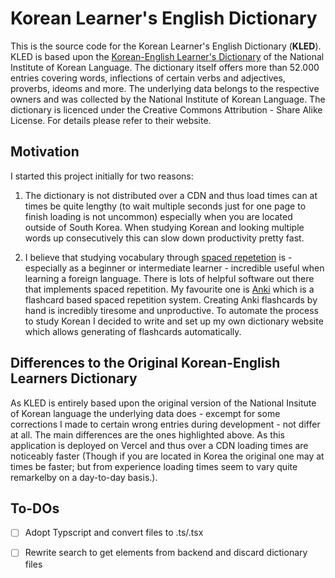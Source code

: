 # Korean Learner's English Dictionary

This is the source code for the Korean Learner's English Dictionary (**KLED**). KLED is based upon the [Korean-English Learner's Dictionary](https://krdict.korean.go.kr/eng/mainAction?nation=eng) of the National Institute of Korean Language. The dictionary itself offers more than 52.000 entries covering words, inflections of certain verbs and adjectives, proverbs, ideoms and more. The underlying data belongs to the respective owners and was collected by the National Institute of Korean Language. The dictionary is licenced under the Creative Commons Attribution - Share Alike License. For details please refer to their website.

## Motivation

I started this project initially for two reasons:

1. The dictionary is not distributed over a CDN and thus load times can at times be quite lengthy (to wait multiple seconds just for one page to finish loading is not uncommon) especially when you are located outside of South Korea. When studying Korean and looking multiple words up consecutively this can slow down productivity pretty fast.

2. I believe that studying vocabulary through [spaced repetetion](https://en.wikipedia.org/wiki/Spaced_repetition) is - especially as a beginner or intermediate learner - incredible useful when learning a foreign language. There is lots of helpful software out there that implements spaced repetition. My favourite one is [Anki](https://apps.ankiweb.net/) which is a flashcard based spaced repetition system. Creating Anki flashcards by hand is incredibly tiresome and unproductive. To automate the process to study Korean I decided to write and set up my own dictionary website which allows generating of flashcards automatically.

## Differences to the Original Korean-English Learners Dictionary

As KLED is entirely based upon the original version of the National Insitute of Korean language the underlying data does - excempt for some corrections I made to certain wrong entries during development - not differ at all. The main differences are the ones highlighted above. 
As this application is deployed on Vercel and thus over a CDN loading times are noticeably faster (Though if you are located in Korea the original one may at times be faster; but from experience loading times seem to vary quite remarkelby on a day-to-day basis.).

## To-DOs

- [ ] Adopt Typscript and convert files to .ts/.tsx
- [ ] Rewrite search to get elements from backend and discard dictionary files

